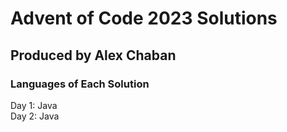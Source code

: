 # Advent of Code 2023 Solutions
## Produced by Alex Chaban

### Languages of Each Solution

Day 1: Java  
Day 2: Java  
